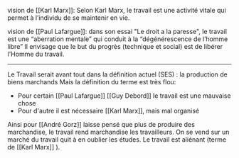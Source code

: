 
vision de [[Karl Marx]]:
Selon Karl Marx, le travail est une activité vitale qui permet à l’individu de se maintenir en vie.

vision de [[Paul Lafargue]]:
dans son essai "Le droit a la paresse", le travail est une “aberration mentale” qui conduit à la “dégénérescence de l’homme libre”
Il envisage que le but du progrès (technique et social) est de libérer l'Homme du travail. 

---

Le Travail serait avant tout dans la définition actuel (SES) : la production de biens marchands
Mais la définition du terme est très flou:
- Pour certain [[Paul Lafargue]] [[Guy Debord]] le travail est une mauvaise chose
- Pour d'autre il est nécessaire [[Karl Marx]], mais mal organisé

Ainsi pour [[André Gorz]] laisse pensé que plus de produire des marchandise, le travail rend marchandise les travailleurs. On se vend sur un marché du travail quit à en oublier les études.
Le travail est aliénant (terme de [[Karl Marx]] ).